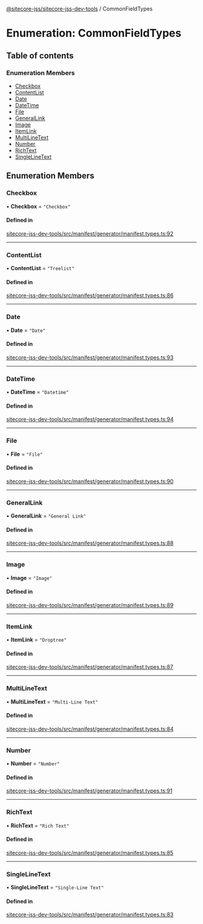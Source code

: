 [@sitecore-jss/sitecore-jss-dev-tools](../README.md) / CommonFieldTypes

# Enumeration: CommonFieldTypes

## Table of contents

### Enumeration Members

- [Checkbox](CommonFieldTypes.md#checkbox)
- [ContentList](CommonFieldTypes.md#contentlist)
- [Date](CommonFieldTypes.md#date)
- [DateTime](CommonFieldTypes.md#datetime)
- [File](CommonFieldTypes.md#file)
- [GeneralLink](CommonFieldTypes.md#generallink)
- [Image](CommonFieldTypes.md#image)
- [ItemLink](CommonFieldTypes.md#itemlink)
- [MultiLineText](CommonFieldTypes.md#multilinetext)
- [Number](CommonFieldTypes.md#number)
- [RichText](CommonFieldTypes.md#richtext)
- [SingleLineText](CommonFieldTypes.md#singlelinetext)

## Enumeration Members

### Checkbox

• **Checkbox** = ``"Checkbox"``

#### Defined in

[sitecore-jss-dev-tools/src/manifest/generator/manifest.types.ts:92](https://github.com/Sitecore/jss/blob/1b68e94e9/packages/sitecore-jss-dev-tools/src/manifest/generator/manifest.types.ts#L92)

___

### ContentList

• **ContentList** = ``"Treelist"``

#### Defined in

[sitecore-jss-dev-tools/src/manifest/generator/manifest.types.ts:86](https://github.com/Sitecore/jss/blob/1b68e94e9/packages/sitecore-jss-dev-tools/src/manifest/generator/manifest.types.ts#L86)

___

### Date

• **Date** = ``"Date"``

#### Defined in

[sitecore-jss-dev-tools/src/manifest/generator/manifest.types.ts:93](https://github.com/Sitecore/jss/blob/1b68e94e9/packages/sitecore-jss-dev-tools/src/manifest/generator/manifest.types.ts#L93)

___

### DateTime

• **DateTime** = ``"Datetime"``

#### Defined in

[sitecore-jss-dev-tools/src/manifest/generator/manifest.types.ts:94](https://github.com/Sitecore/jss/blob/1b68e94e9/packages/sitecore-jss-dev-tools/src/manifest/generator/manifest.types.ts#L94)

___

### File

• **File** = ``"File"``

#### Defined in

[sitecore-jss-dev-tools/src/manifest/generator/manifest.types.ts:90](https://github.com/Sitecore/jss/blob/1b68e94e9/packages/sitecore-jss-dev-tools/src/manifest/generator/manifest.types.ts#L90)

___

### GeneralLink

• **GeneralLink** = ``"General Link"``

#### Defined in

[sitecore-jss-dev-tools/src/manifest/generator/manifest.types.ts:88](https://github.com/Sitecore/jss/blob/1b68e94e9/packages/sitecore-jss-dev-tools/src/manifest/generator/manifest.types.ts#L88)

___

### Image

• **Image** = ``"Image"``

#### Defined in

[sitecore-jss-dev-tools/src/manifest/generator/manifest.types.ts:89](https://github.com/Sitecore/jss/blob/1b68e94e9/packages/sitecore-jss-dev-tools/src/manifest/generator/manifest.types.ts#L89)

___

### ItemLink

• **ItemLink** = ``"Droptree"``

#### Defined in

[sitecore-jss-dev-tools/src/manifest/generator/manifest.types.ts:87](https://github.com/Sitecore/jss/blob/1b68e94e9/packages/sitecore-jss-dev-tools/src/manifest/generator/manifest.types.ts#L87)

___

### MultiLineText

• **MultiLineText** = ``"Multi-Line Text"``

#### Defined in

[sitecore-jss-dev-tools/src/manifest/generator/manifest.types.ts:84](https://github.com/Sitecore/jss/blob/1b68e94e9/packages/sitecore-jss-dev-tools/src/manifest/generator/manifest.types.ts#L84)

___

### Number

• **Number** = ``"Number"``

#### Defined in

[sitecore-jss-dev-tools/src/manifest/generator/manifest.types.ts:91](https://github.com/Sitecore/jss/blob/1b68e94e9/packages/sitecore-jss-dev-tools/src/manifest/generator/manifest.types.ts#L91)

___

### RichText

• **RichText** = ``"Rich Text"``

#### Defined in

[sitecore-jss-dev-tools/src/manifest/generator/manifest.types.ts:85](https://github.com/Sitecore/jss/blob/1b68e94e9/packages/sitecore-jss-dev-tools/src/manifest/generator/manifest.types.ts#L85)

___

### SingleLineText

• **SingleLineText** = ``"Single-Line Text"``

#### Defined in

[sitecore-jss-dev-tools/src/manifest/generator/manifest.types.ts:83](https://github.com/Sitecore/jss/blob/1b68e94e9/packages/sitecore-jss-dev-tools/src/manifest/generator/manifest.types.ts#L83)
